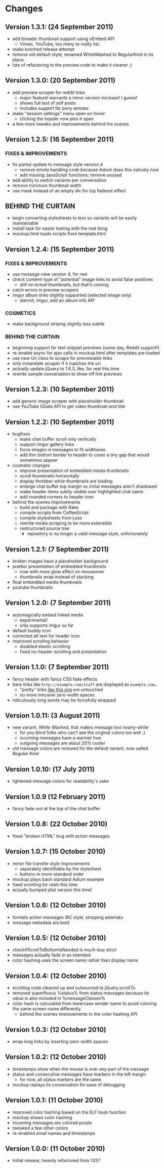 # Changes

## Version 1.3.1: (24 September 2011)
* add broader thumbnail support using oEmbed API
  * Vimeo, YouTube, too many to really list.
* make botched release attempt
* remove old default style, renamed WhiteWashed to RegularKind in its place.
* lots of refactoring to the preview code to make it cleaner ;)

## Version 1.3.0: (20 September 2011)
* add preview scraper for reddit links
  * major feature! warrants a minor version increase! I guess!
  * shows full text of self posts
  * includes support for pony emotes [](/joy)
* make "session settings" menu open on hover
  * clicking the header now pins it open
* a few more tweaks and improvements behind the scenes

## Version 1.2.5: (16 September 2011)
### FIXES & IMPROVEMENTS
* fix partial update to message style version 4
  * remove emote handling code because Adium does this natively now
  * add missing JavaScript functions; remove unused
* add ability to switch variants per conversation
* remove minimum thumbnail width
* use mask instead of an empty div for top fadeout effect

## BEHIND THE CURTAIN
* begin converting stylesheets to less so variants will be easily maintainable
* install task for easier testing with the real thing
* mockup.html loads scripts from template.html

## Version 1.2.4: (15 September 2011)
### FIXES & IMPROVEMENTS
* use message view version 4, for real
* check content-type of "potential" image links to avoid false positives
  * still no _actual_ thumbnails, but that's coming
* catch errors in preview scrapers
* imgur album links slightly supported (selected image only)
  * damnit, imgur, add an album info API

### COSMETICS
* make background striping slightly less subtle

### BEHIND THE CURTAIN
* beginning support for text snippet previews (some day, Reddit support!)
* re-enable async for ajax calls in mockup.html after templates are loaded
* use new Uri class to scrape for previewable links
* only instantiate scraper if it matches the uri
* _actually_ update jQuery to 1.6.3, like, for real this time
* rewrite sample conversation to show off link previews

## Version 1.2.3: (10 September 2011)
* add generic image scraper with placeholder thumbnail
* use YouTube GData API to get video thumbnail _and_ title

## Version 1.2.2: (10 September 2011)
* bugfixes
    * make chat buffer scroll only vertically
    * support imgur gallery links
    * force images in messages to fit widthwise
    * add thin bottom border to header to cover a tiny gap that would 
      sometimes appear
* cosmetic changes
    * improve presentation of embedded media thumbnails
    * scroll thumbnails horizontally
    * display throbber while thumbnails are loading
    * enlarge chat buffer top margin so initial messages aren't shadowed
    * make header items subtly visible over highlighted chat name
    * add rounded corners to header icon
* behind the scenes improvements
    * build and package with Rake
    * compile scripts from CoffeeScript
    * compile stylesheets from Less
    * rewrite media scraping to be more extensible
    * restructured source tree
        * repository is no longer a valid message style, unfortunately

## Version 1.2.1: (7 September 2011)
* broken images have a placeholder background
* prettier presentation of embedded thumbnails
    * now with more glow effect on mouseover
    * thumbnails wrap instead of stacking
* float embedded media thumbnails
* youtube thumbnails

## Version 1.2.0: (7 September 2011)
* automagically embed linked media
    * experimental!
    * only supports imgur so far
* default buddy icon
* corrected alt text for header icon
* improved scrolling behavior
    * disabled elastic scrolling
    * fixed no-header scrolling and presentation

## Version 1.1.0: (7 September 2011)
* fancy header with fancy CSS fade effects
* bare links like `http://example.com/stuff` are displayed as `example.com…`
    * "pretty" links [like this one](#) are untouched
    * no more intrusive zero-width spaces
* ridiculously long words may be forcefully wrapped

## Version 1.0.11: (3 August 2011)
* new variant, _White Washed_, that makes message text nearly-white
	* for you blind folks who can't see the original colors too well ;)
  * incoming messages have a warmer hue
  * outgoing messages are about 20% cooler
* old message colors are restored for the default variant, now called
  _Regular Kind_

## Version 1.0.10: (17 July 2011)
* lightened message colors for readability's sake

## Version 1.0.9 (12 February 2011)
* fancy fade-out at the top of the chat buffer

## Version 1.0.8: (22 October 2010)
* fixed "broken HTML" bug with action messages

## Version 1.0.7: (15 October 2010)
* minor file transfer style improvements
    * separately identifiable by the stylesheet
    * buttons in more-standard order
* mockup plays back standard Adium example
* fixed scrolling for reals this time
* actually bumped plist version this time!

## Version 1.0.6: (12 October 2010)
* formats action messages IRC style, stripping asterisks
* message metadata are bold

## Version 1.0.5: (12 October 2010)
* checkIfScrollToBottomIsNeeded is much less strict
* messages actually fade in as intended
* color hashing uses the screen name rather than display name

## Version 1.0.4: (12 October 2010)
* scrolling code cleaned up and outsourced to jQuery.scrollTo
* removed superfluous %status% from status messages because its value is also
  included in %messageClasses%
* color hash is calculated from lowercase sender name to avoid coloring the
  same screen name differently
    * behind the scenes improvements to the color hashing API

## Version 1.0.3: (12 October 2010)
* wrap long links by inserting zero-width spaces

## Version 1.0.2: (12 October 2010)
* timestamps show when the mouse is over any part of the message
* status and consecutive messages have markers in the left margin
    * for now, all status markers are the same
* mockup replays its conversation for ease of debugging

## Version 1.0.1: (11 October 2010)
* improved color hashing based on the ELF hash function
* mockup shows color hashing
* incoming messages are colored purple
* tweaked a few other colors
* re-enabled small names and timestamps

## Version 1.0.0: (11 October 2010)
* Initial release, heavily refactored from 1337
